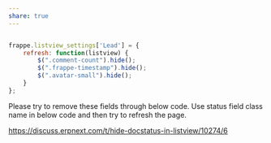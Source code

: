 ```yaml
---
share: true
---
```


```Javascript

frappe.listview_settings['Lead'] = { 
	refresh: function(listview) { 
		$(".comment-count").hide(); 
		$(".frappe-timestamp").hide(); 
		$(".avatar-small").hide(); 
	} 
};

```
Please try to remove these fields through below code. Use status field class name in below code and then try to refresh the page.

https://discuss.erpnext.com/t/hide-docstatus-in-listview/10274/6